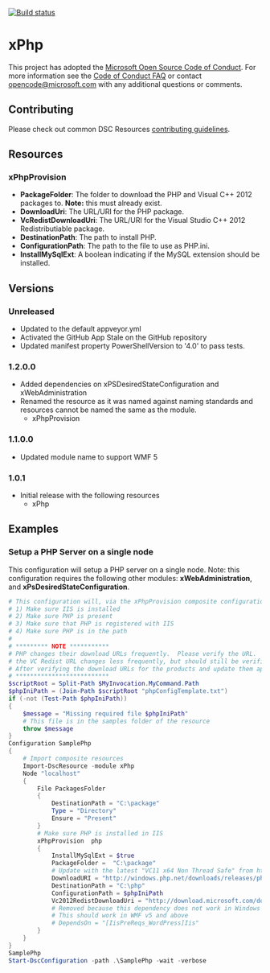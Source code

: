 [![Build status](https://ci.appveyor.com/api/projects/status/4umfdsbj520bmely/branch/master?svg=true)](https://ci.appveyor.com/project/PowerShell/xphp/branch/master)

# xPhp


This project has adopted the [Microsoft Open Source Code of Conduct](https://opensource.microsoft.com/codeofconduct/).
For more information see the [Code of Conduct FAQ](https://opensource.microsoft.com/codeofconduct/faq/) or contact [opencode@microsoft.com](mailto:opencode@microsoft.com) with any additional questions or comments.

## Contributing
Please check out common DSC Resources [contributing guidelines](https://github.com/PowerShell/DscResource.Kit/blob/master/CONTRIBUTING.md).


## Resources

### xPhpProvision

* **PackageFolder**: The folder to download the PHP and Visual C++ 2012 packages to. **Note:** this must already exist.
* **DownloadUri**: The URL/URI for the PHP package.
* **VcRedistDownloadUri**: The URL/URI for the Visual Studio C++ 2012 Redistributiable package.
* **DestinationPath**: The path to install PHP.
* **ConfigurationPath**: The path to the file to use as PHP.ini.
* **InstallMySqlExt**: A boolean indicating if the MySQL extension should be installed.


## Versions

### Unreleased

* Updated to the default appveyor.yml
* Activated the GitHub App Stale on the GitHub repository
* Updated manifest property PowerShellVersion to '4.0' to pass tests.

### 1.2.0.0

* Added dependencies on xPSDesiredStateConfiguration and xWebAdministration
* Renamed the resource as it was named against naming standards and resources cannot be named the same as the module.
    - xPhpProvision

### 1.1.0.0

* Updated module name to support WMF 5

### 1.0.1

* Initial release with the following resources
    - xPhp

## Examples

### Setup a PHP Server on a single node

This configuration will setup a PHP server on a single node.
Note: this configuration requires the following other modules: **xWebAdministration**, and **xPsDesiredStateConfiguration**.

```powershell
# This configuration will, via the xPhpProvision composite configuration:
# 1) Make sure IIS is installed
# 2) Make sure PHP is present
# 3) Make sure that PHP is registered with IIS
# 4) Make sure PHP is in the path
#
# ********* NOTE ***********
# PHP changes their download URLs frequently.  Please verify the URL.
# the VC Redist URL changes less frequently, but should still be verified.
# After verifying the download URLs for the products and update them appropriately.
# **************************
$scriptRoot = Split-Path $MyInvocation.MyCommand.Path
$phpIniPath = (Join-Path $scriptRoot "phpConfigTemplate.txt")
if (-not (Test-Path $phpIniPath))
{
    $message = "Missing required file $phpIniPath"
    # This file is in the samples folder of the resource
    throw $message
}
Configuration SamplePhp
{
    # Import composite resources
    Import-DscResource -module xPhp
    Node "localhost"
    {
        File PackagesFolder
        {
            DestinationPath = "C:\package"
            Type = "Directory"
            Ensure = "Present"
        }
        # Make sure PHP is installed in IIS
        xPhpProvision  php
        {
            InstallMySqlExt = $true
            PackageFolder =  "C:\package"
            # Update with the latest "VC11 x64 Non Thread Safe" from http://windows.php.net/download/
            DownloadURI = "http://windows.php.net/downloads/releases/php-5.5.14-nts-Win32-VC11-x64.zip"
            DestinationPath = "C:\php"
            ConfigurationPath = $phpIniPath
            Vc2012RedistDownloadUri = "http://download.microsoft.com/download/1/6/B/16B06F60-3B20-4FF2-B699-5E9B7962F9AE/VSU_4/vcredist_x64.exe"
            # Removed because this dependency does not work in Windows Server 2012 R2 and below
            # This should work in WMF v5 and above
            # DependsOn = "[IisPreReqs_WordPress]Iis"
        }
    }
}
SamplePhp
Start-DscConfiguration -path .\SamplePhp -wait -verbose
```

